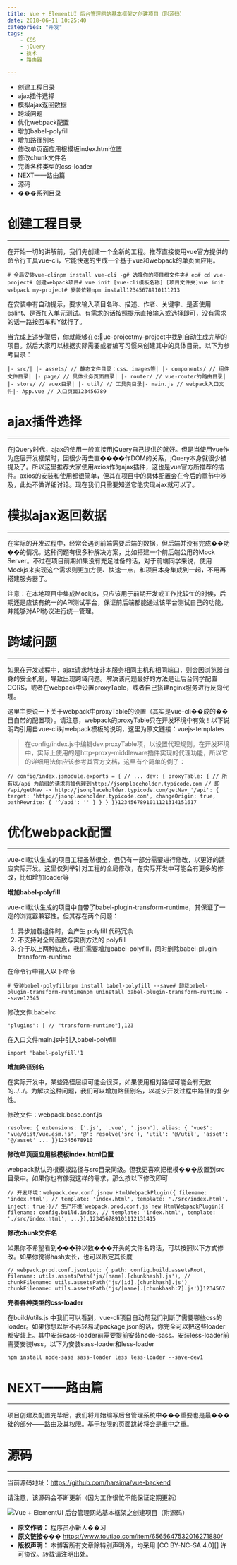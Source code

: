 ```yaml
---
title: Vue + ElementUI 后台管理网站基本框架之创建项目（附源码）
date: 2018-06-11 10:25:40
categories: "开发"
tags:
	- CSS
	- jQuery
	- 技术
	- 路由器

---
```


 *  创建工程目录
 *  ajax插件选择
 *  模拟ajax返回数据
 *  跨域问题
 *  优化webpack配置
 *  增加babel-polyfill
 *  增加路径别名
 *  修改单页面应用根模板index.html位置
 *  修改chunk文件名
 *  完善各种类型的css-loader
 *  NEXT——路由篇
 *  源码
 *  ���系列目录

# **创建工程目录** #

--------------------

在开始一切的讲解前，我们先创建一个全新的工程。推荐直接使用vue官方提供的命令行工具vue-cli，它能快速的生成一个基于vue和webpack的单页面应用。

``````````
# 全局安装vue-clinpm install vue-cli -g# 选择你的项目根文件夹# e:# cd vue-project# 创建webpack项目# vue init [vue-cli模板名称] [项目文件夹]vue init webpack my-project# 安装依赖npm install12345678910111213
``````````

在安装中有自动提示，要求输入项目名称、描述、作者、关键字、是否使用eslint、是否加入单元测试。有需求的话按照提示直接输入或选择即可，没有需求的话一路按回车和Y就行了。

当完成上述步骤后，你就能够在e:ue-projectmy-project中找到自动生成完毕的项目。然后大家可以根据实际需要或者编写习惯来创建其中的具体目录。以下为参考目录：

``````````
|- src/| |- assets/ // 静态文件目录：css、images等| |- components/ // 组件文件目录| |- page/ // 具体业务页面目录| |- router/ // vue-router的路由目录| |- store/ // vuex目录| |- util/ // 工具类目录|- main.js // webpack入口文件|- App.vue // 入口页面123456789
``````````

# **ajax插件选择** #

--------------------

在jQuery时代，ajax的使用一般直接用jQuery自己提供的就好。但是当使用vue作为底层开发框架时，因很少再去直����作DOM的关系，jQuery本身就很少被提及了。所以这里推荐大家使用axios作为ajax插件，这也是vue官方所推荐的插件。axios的安装和使用都很简单，但其在项目中的具体配置会在今后的章节中涉及，此处不做详细讨论。现在我们只需要知道它能实现ajax就可以了。

# **模拟ajax返回数据** #

--------------------

在实际的开发过程中，经常会遇到前端需要后端的数据，但后端并没有完成��功��的情况。这种问题有很多种解决方案，比如搭建一个前后端公用的Mock Server。不过在项目前期如果没有充足准备的话，对于前端同学来说，使用Mockjs来实现这个需求则更加方便、快速一点，和项目本身集成到一起，不用再搭建服务器了。

注意：在本地项目中集成Mockjs，只应该用于前期开发或工作比较忙的时候，后期还是应该有统一的API测试平台，保证前后端都能通过该平台测试自己的功能，并能够对API协议进行统一管理。

# **跨域问题** #

--------------------

如果在开发过程中，ajax请求地址非本服务相同主机和相同端口，则会因浏览器自身的安全机制，导致出现跨域问题。解决该问题最好的方法是让后台同学配置CORS，或者在webpack中设置proxyTable，或者自己搭建nginx服务进行反向代理。

这里主要说一下关于webpack中proxyTable的设置（其实是vue-cli��成的��目自带的配置项）。请注意，webpack的proxyTable只在开发环境中有效！以下说明均引用自vue-cli对webpack模板的说明，这里为原文链接：vuejs-templates

> 在config/index.js中编辑dev.proxyTable项，以设置代理规则。在开发环境中，实际上使用的是http-proxy-middleware插件实现的代理功能，所以它的详细用法你应该参考其官方文档，这里有个简单的例子：

``````````
// config/index.jsmodule.exports = { // ... dev: { proxyTable: { // 所有以/api 为前缀的请求将被代理到http://jsonplaceholder.typicode.com // 即 /api/getNav -> http://jsonplaceholder.typicode.com/getNav '/api': { target: 'http://jsonplaceholder.typicode.com', changeOrigin: true, pathRewrite: { '^/api': '' } } } }}1234567891011121314151617
``````````

# **优化webpack配置** #

--------------------

vue-cli默认生成的项目工程虽然很全，但仍有一部分需要进行修改，以更好的适应实际开发。这里仅列举针对工程的全局修改，在实际开发中可能会有更多的修改，比如增加loader等

**增加babel-polyfill**

vue-cli默认生成的项目中自带了babel-plugin-transform-runtime，其保证了一定的浏览器兼容性。但其存在两个问题：

1.  异步加载组件时，会产生 polyfill 代码冗余
2.  不支持对全局函数与实例方法的 polyfill
3.  介于以上两种缺点，我们需要增加babel-polyfill，同时删除babel-plugin-transform-runtime

在命令行中输入以下命令

``````````
# 安装babel-polyfillnpm install babel-polyfill --save# 卸载babel-plugin-transform-runtimenpm uninstall babel-plugin-transform-runtime --save12345
``````````

修改文件.babelrc

``````````
"plugins": [ // "transform-runtime"],123
``````````

在入口文件main.js中引入babel-polyfill

``````````
import 'babel-polyfill'1
``````````

**增加路径别名**

在实际开发中，某些路径层级可能会很深，如果使用相对路径可能会有无数的../../。为解决这种问题，我们可以增加路径别名，以减少开发过程中路径的复杂性。

修改文件：webpack.base.conf.js

``````````
resolve: { extensions: ['.js', '.vue', '.json'], alias: { 'vue$': 'vue/dist/vue.esm.js', '@': resolve('src'), 'util': '@/util', 'asset': '@/asset' ... }}12345678910
``````````

**修改单页面应用根模板index.html位置**

webpack默认的根模板路径与src目录同级。但我更喜欢把根模���放置到src目录中。如果你也有像我这样的需求，那么按以下修改即可

``````````
// 开发环境：webpack.dev.conf.jsnew HtmlWebpackPlugin({ filename: 'index.html', // template: 'index.html', template: './src/index.html', inject: true})// 生产环境`webpack.prod.conf.js`new HtmlWebpackPlugin({ filename: config.build.index, // template: 'index.html', template: './src/index.html', ...}),123456789101112131415
``````````

**修改chunk文件名**

如果你不希望看到���种以数���开头的文件名的话，可以按照以下方式修改。如果你觉得hash太长，也可以限定其长度

``````````
// webpack.prod.conf.jsoutput: { path: config.build.assetsRoot, filename: utils.assetsPath('js/[name].[chunkhash].js'), // chunkFilename: utils.assetsPath('js/[id].[chunkhash].js') chunkFilename: utils.assetsPath('js/[name].[chunkhash:7].js')}1234567
``````````

**完善各种类型的css-loader**

在build/utils.js 中我们可以看到，vue-cli项目自动帮我们判断了需要哪些css的loader。如果你想以后不再轻易动package.json的话，你完全可以把这些loader都安装上。其中安装sass-loader前需要提前安装node-sass。安装less-loader前需要安装less。以下为安装sass-loader和less-loader

``````````
npm install node-sass sass-loader less less-loader --save-dev1
``````````

# **NEXT——路由篇** #

--------------------

项目创建及配置完毕后，我们将开始编写后台管理系统中���重要也是最���础的部分——路由及其权限。基于权限的页面跳转将会是重中之重。

# **源码** #

--------------------

当前源码地址：https://github.com/harsima/vue-backend

请注意，该源码会不断更新（因为工作很忙不能保证定期更新）

![Vue + ElementUI 后台管理网站基本框架之创建项目（附源码）][Vue _ ElementUI]


[Vue _ ElementUI]: static/resources/crawler/6J2A-FQER-YBNZ.jpg
 *  **原文作者：** 程序员小新人��习
 *  **原文链接���** https://www.toutiao.com/item/6565647532016271880/
 *  **版权声明：** 本博客所有文章除特别声明外，均采用 [CC BY-NC-SA 4.0][] 许可协议。转载请注明出处。
